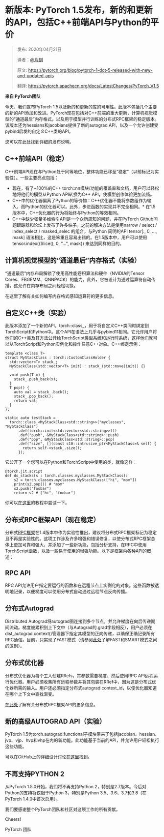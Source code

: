 # 新版本: PyTorch 1.5发布，新的和更新的API，包括C++前端API与Python的平价

> 发布: 2020年04月21日
> 
> 译者：[@片刻](https://github.com/jiangzhonglian)
> 
> 原文: <https://pytorch.org/blog/pytorch-1-dot-5-released-with-new-and-updated-apis>
> 
> 翻译: <https://pytorch.apachecn.org/docs/LatestChanges/PyTorch_V1.5>

**来自 PyTorch团队**

今天，我们宣布PyTorch 1.5以及新的和更新的库的可用性。此版本包括几个主要的新的API添加和改进。PyTorch现在包括对C++前端的重大更新，计算机视觉模型的“通道最后”内存格式，以及用于模型并行训练的分布式RPC框架的稳定版本。该版本还为hessians和jacobians提供了新的autograd API，以及一个允许创建受pybind启发的自定义C++类的API。

您可以在此处找到详细的发布说明。

## C++前端API（稳定）

C++前端API现在与Python处于同等地位，整体功能已移至“稳定”（以前标记为实验性）。一些主要亮点包括：

* 现在，有了~100%的C++ torch::nn模块/功能的覆盖率和文档，用户可以轻松地将他们的模型从Python API转换为C++ API，使模型创作体验更加流畅。
* C++中的优化器偏离了Python的等价物：C++优化器不能将参数组作为输入，而Python的优化器可以。此外，步进函数的实现并不完全相同。* 在1.5版本中，C++优化器的行为将始终与Python的等效相同。
* C++中缺少张量多维索引API是一个众所周知的问题，并在PyTorch Github问题跟踪器和论坛上发布了许多帖子。之前的解决方法是使用narrow / select / index_select / masked_selec 的组合，与Python 简明的API tensor[:, 0, ..., mask] 语法相比，这是笨重且容易出错的。在1.5版本中，用户可以使用 tensor.index({Slice(), 0, "...", mask}) 来达到同样的目的。

## 计算机视觉模型的“通道最后”内存格式（实验）

“通道最后”内存布局解锁了使用高性能卷积算法和硬件（NVIDIA的Tensor Cores、FBGEMM、QNNPACK）的能力。此外，它被设计为通过运算符自动传播，这允许在内存布局之间轻松切换。

在这里了解有关如何编写内存格式感知运算符的更多信息。

## 自定义C++类（实验）

此版本添加了一个新的API，torch::class_，用于将自定义C++类同时绑定到TorchScript和Python中。这个API在语法上几乎与pybind11相同。它允许用户将他们的C++类及其方法公开给TorchScript类型系统和运行时系统，这样他们就可以从TorchScript和Python实例化和操作任意C++对象。C++绑定示例：

```
template <class T>
struct MyStackClass : torch::CustomClassHolder {
  std::vector<T> stack_;
  MyStackClass(std::vector<T> init) : stack_(std::move(init)) {}

  void push(T x) {
    stack_.push_back(x);
  }
  T pop() {
    auto val = stack_.back();
    stack_.pop_back();
    return val;
  }
};

static auto testStack =
  torch::class_<MyStackClass<std::string>>("myclasses", "MyStackClass")
      .def(torch::init<std::vector<std::string>>())
      .def("push", &MyStackClass<std::string>::push)
      .def("pop", &MyStackClass<std::string>::pop)
      .def("size", [](const c10::intrusive_ptr<MyStackClass>& self) {
        return self->stack_.size();
      });
```

它公开了一个您可以在Python和TorchScript中使用的类，就像这样：

```
@torch.jit.script
def do_stacks(s : torch.classes.myclasses.MyStackClass):
    s2 = torch.classes.myclasses.MyStackClass(["hi", "mom"])
    print(s2.pop()) # "mom"
    s2.push("foobar")
    return s2 # ["hi", "foobar"]
```

你可以[在这里](https://pytorch.org/tutorials/advanced/torch_script_custom_classes.html)的教程中尝试一下。

## 分布式RPC框架API（现在稳定）

分布式[RPC框架](https://pytorch.org/docs/stable/rpc.html)在1.4版本中作为实验性推出，建议将分布式RPC框架标记为稳定且不再是实验性的。这项工作涉及许多增强和错误修复，以使分布式RPC框架总体上更加可靠和强大，并添加了一些新功能，包括分析支持，在RPC中使用TorchScript函数，以及一些易于使用的增强功能。以下是框架内各种API的概述：

## RPC API

RPC API允许用户指定要运行的函数和在远程节点上实例化的对象。这些函数被透明地记录，以便梯度可以使用分布式自动通过远程节点反向传播。

## 分布式Autograd

Distributed Autograd将autograd图连接到多个节点，并允许梯度在向后传递期间流动。梯度被累积到上下文中（与Autograd的.grad字段相反），用户必须在dist_autograd.context()管理器下指定其模型的正向传递，以确保正确记录所有RPC通信。目前，只实现了FAST模式（请参阅[此处](https://pytorch.org/docs/stable/rpc/distributed_autograd.html#distributed-autograd-design)了解FAST和SMART模式之间的区别）。

## 分布式优化器

分布式优化器为每个工人创建RRefs，其参数需要梯度，然后使用RPC API远程运行优化器。用户必须收集所有远程参数并将其包装在RRef中，因为这是分布式优化器所需的输入。用户还必须指定分布式autograd context_id，以便优化器知道在哪个上下文中查找渐变。

[在此处](https://pytorch.org/docs/stable/rpc.html)了解有关分布式RPC框架API的更多信息。

## 新的高级AUTOGRAD API（实验）

PyTorch 1.5为torch.autograd.functional子模块带来了包括jacobian、hessian、jvp、vjp、hvp和vhp在内的新功能。此功能基于当前的API，并允许用户轻松执行这些功能。

可以在GitHub上的详细设计讨论[在这里](https://github.com/pytorch/pytorch/issues/30632)找到。

## 不再支持PYTHON 2

从PyTorch 1.5.0开始，我们将不再支持Python 2，特别是2.7版本。今后对Python的支持将仅限于Python 3，特别是Python 3.5、3.6、3.7和3.8（在PyTorch 1.4.0中首次启用）。

我们要感谢整个PyTorch团队和社区对这项工作的所有贡献。

Cheers!

PyTorch 团队